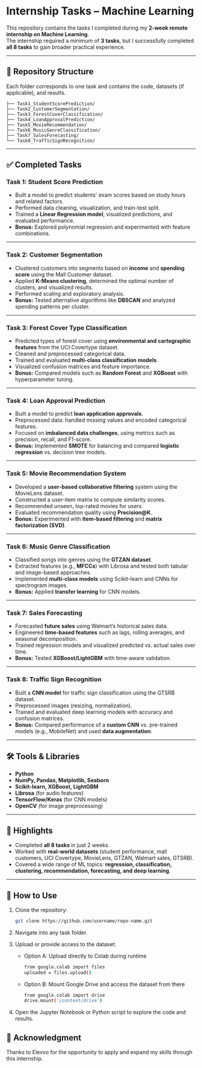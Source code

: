 # Internship Tasks – Machine Learning  

This repository contains the tasks I completed during my **2-week remote internship on Machine Learning**.  
The internship required a minimum of **3 tasks**, but I successfully completed **all 8 tasks** to gain broader practical experience.  

---

## 📂 Repository Structure
Each folder corresponds to one task and contains the code, datasets (if applicable), and results.
```
├── Task1_StudentScorePrediction/
├── Task2_CustomerSegmentation/
├── Task3_ForestCoverClassification/
├── Task4_LoanApprovalPrediction/
├── Task5_MovieRecommendation/
├── Task6_MusicGenreClassification/
├── Task7_SalesForecasting/
└── Task8_TrafficSignRecognition/
```

---

## ✅ Completed Tasks

### **Task 1: Student Score Prediction**
- Built a model to predict students' exam scores based on study hours and related factors.  
- Performed data cleaning, visualization, and train-test split.  
- Trained a **Linear Regression model**, visualized predictions, and evaluated performance.  
- **Bonus:** Explored polynomial regression and experimented with feature combinations.  

---

### **Task 2: Customer Segmentation**
- Clustered customers into segments based on **income** and **spending score** using the Mall Customer dataset.  
- Applied **K-Means clustering**, determined the optimal number of clusters, and visualized results.  
- Performed scaling and exploratory analysis.  
- **Bonus:** Tested alternative algorithms like **DBSCAN** and analyzed spending patterns per cluster.  

---

### **Task 3: Forest Cover Type Classification**
- Predicted types of forest cover using **environmental and cartographic features** from the UCI Covertype dataset.  
- Cleaned and preprocessed categorical data.  
- Trained and evaluated **multi-class classification models**.  
- Visualized confusion matrices and feature importance.  
- **Bonus:** Compared models such as **Random Forest** and **XGBoost** with hyperparameter tuning.  

---

### **Task 4: Loan Approval Prediction**
- Built a model to predict **loan application approvals**.  
- Preprocessed data: handled missing values and encoded categorical features.  
- Focused on **imbalanced data challenges**, using metrics such as precision, recall, and F1-score.  
- **Bonus:** Implemented **SMOTE** for balancing and compared **logistic regression** vs. decision tree models.  

---

### **Task 5: Movie Recommendation System**
- Developed a **user-based collaborative filtering** system using the MovieLens dataset.  
- Constructed a user-item matrix to compute similarity scores.  
- Recommended unseen, top-rated movies for users.  
- Evaluated recommendation quality using **Precision@K**.  
- **Bonus:** Experimented with **item-based filtering** and **matrix factorization (SVD)**.  

---

### **Task 6: Music Genre Classification**
- Classified songs into genres using the **GTZAN dataset**.  
- Extracted features (e.g., **MFCCs**) with Librosa and tested both tabular and image-based approaches.  
- Implemented **multi-class models** using Scikit-learn and CNNs for spectrogram images.  
- **Bonus:** Applied **transfer learning** for CNN models.  

---

### **Task 7: Sales Forecasting**
- Forecasted **future sales** using Walmart’s historical sales data.  
- Engineered **time-based features** such as lags, rolling averages, and seasonal decomposition.  
- Trained regression models and visualized predicted vs. actual sales over time.  
- **Bonus:** Tested **XGBoost/LightGBM** with time-aware validation.  

---

### **Task 8: Traffic Sign Recognition**
- Built a **CNN model** for traffic sign classification using the GTSRB dataset.  
- Preprocessed images (resizing, normalization).  
- Trained and evaluated deep learning models with accuracy and confusion matrices.  
- **Bonus:** Compared performance of a **custom CNN** vs. pre-trained models (e.g., MobileNet) and used **data augmentation**.  

---

## 🛠️ Tools & Libraries
- **Python**  
- **NumPy, Pandas, Matplotlib, Seaborn**  
- **Scikit-learn, XGBoost, LightGBM**  
- **Librosa** (for audio features)  
- **TensorFlow/Keras** (for CNN models)  
- **OpenCV** (for image preprocessing)  

---

## 🚀 Highlights
- Completed **all 8 tasks** in just 2 weeks.  
- Worked with **real-world datasets** (student performance, mall customers, UCI Covertype, MovieLens, GTZAN, Walmart sales, GTSRB).  
- Covered a wide range of ML topics: **regression, classification, clustering, recommendation, forecasting, and deep learning**.  

---

## 📖 How to Use
1. Clone the repository:  
   ```bash
   git clone https://github.com/username/repo-name.git
2. Navigate into any task folder.

3. Upload or provide access to the dataset:

   - Option A: Upload directly to Colab during runtime
     ```bash
     from google.colab import files
     uploaded = files.upload()
   - Option B: Mount Google Drive and access the dataset from there
     ```bash
     from google.colab import drive
     drive.mount('/content/drive')

3. Open the Jupyter Notebook or Python script to explore the code and results.

## 🙌 Acknowledgment

Thanks to Elevvo for the opportunity to apply and expand my skills through this internship.
